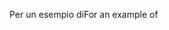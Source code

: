 <span data-ttu-id="5ff2c-101">Per un esempio di</span><span class="sxs-lookup"><span data-stu-id="5ff2c-101">For an example of</span></span>